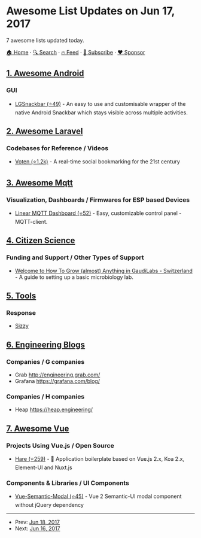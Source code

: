 # Awesome List Updates on Jun 17, 2017

7 awesome lists updated today.

[🏠 Home](/README.md) · [🔍 Search](https://www.trackawesomelist.com/search/) · [🔥 Feed](https://www.trackawesomelist.com/rss.xml) · [📮 Subscribe](https://trackawesomelist.us17.list-manage.com/subscribe?u=d2f0117aa829c83a63ec63c2f&id=36a103854c) · [❤️  Sponsor](https://github.com/sponsors/theowenyoung)



## [1. Awesome Android](/content/JStumpp/awesome-android/README.md)

### GUI

*   [LGSnackbar (⭐49)](https://github.com/loregr/LGSnackbar) - An easy to use and customisable wrapper of the native Android Snackbar which stays visible across multiple activities.

## [2. Awesome Laravel](/content/chiraggude/awesome-laravel/README.md)

### Codebases for Reference / Videos

*   [Voten (⭐1.2k)](https://github.com/voten-co/voten) - A real-time social bookmarking for the 21st century

## [3. Awesome Mqtt](/content/hobbyquaker/awesome-mqtt/README.md)

### Visualization, Dashboards / Firmwares for ESP based Devices

*   [Linear MQTT Dashboard (⭐52)](https://github.com/ravendmaster/linear-mqtt-dashboard) - Easy, customizable control panel - MQTT-client.

## [4. Citizen Science](/content/dylanrees/citizen-science/README.md)

### Funding and Support / Other Types of Support

*   [Welcome to How To Grow (almost) Anything in GaudiLabs - Switzerland](http://bio.academany.org/2015/labs/luzern/final_project.html) - A guide to setting up a basic microbiology lab.

## [5. Tools](/content/lvwzhen/tools/README.md)

### Response

*   [Sizzy](http://sizzy.co)

## [6. Engineering Blogs](/content/kilimchoi/engineering-blogs/README.md)

### Companies / G companies

*   Grab <http://engineering.grab.com/>
*   Grafana <https://grafana.com/blog/>

### Companies / H companies

*   Heap <https://heap.engineering/>

## [7. Awesome Vue](/content/vuejs/awesome-vue/README.md)

### Projects Using Vue.js / Open Source

*   [Hare (⭐259)](https://github.com/clarkdo/hare) - 🐇 Application boilerplate based on Vue.js 2.x, Koa 2.x, Element-UI and Nuxt.js

### Components & Libraries / UI Components

*   [Vue-Semantic-Modal (⭐45)](https://github.com/David-Desmaisons/Vue-Semantic-Modal) - Vue 2 Semantic-UI modal component without jQuery dependency

---

- Prev: [Jun 18, 2017](/content/2017/06/18/README.md)
- Next: [Jun 16, 2017](/content/2017/06/16/README.md)